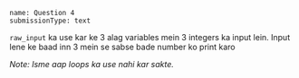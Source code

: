```ngMeta
name: Question 4
submissionType: text
```

`raw_input` ka use kar ke 3 alag variables mein 3 integers ka input lein. Input lene ke baad inn 3 mein se sabse bade number ko print karo

*Note: Isme aap loops ka use nahi kar sakte.*

